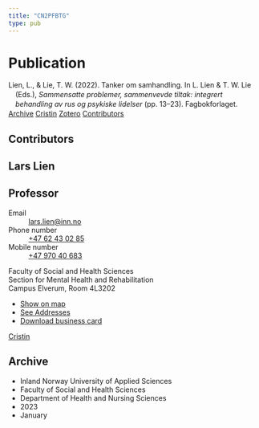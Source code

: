 ```yaml
---
title: "CN2PFBTG"
type: pub
---
```

<h1>Publication</h1>
<article id="csl-bib-container-CN2PFBTG" class="csl-bib-container">
  <div class="csl-bib-body" style="line-height: 1.35; padding-left: 1em; text-indent:-1em;">
  <div class="csl-entry">Lien, L., &amp; Lie, T. W. (2022). Tanker om samhandling. In L. Lien &amp; T. W. Lie (Eds.), <i>Sammensatte problemer, sammenvevde tiltak: integrert behandling av rus og psykiske lidelser</i> (pp. 13&#x2013;23). Fagbokforlaget.</div>
</div>
  <div class="csl-bib-buttons">
    <a href="#taxonomy-article-CN2PFBTG" class="csl-bib-button">Archive</a>
    <a href alt="Cristin URL" class="csl-bib-button">Cristin</a>
    <a href alt="Zotero URL" class="csl-bib-button">Zotero</a>
    <a href="#contributors-article-CN2PFBTG" class="csl-bib-button">Contributors</a>
  </div>
  <div id="csl-bib-meta-container-CN2PFBTG"></div>
</article>
<div id="csl-bib-meta-CN2PFBTG" class="csl-bib-meta">
  <article id="contributors-article-CN2PFBTG" class="contributors-article">
    <h1>Contributors</h1>
    <div class="personas">
<div class="vrtx-hinn-person-card">
<div class="photo">
<i class="lar la-user-circle missing-person"></i>
</div>
<div class="info">
<hgroup><h1>Lars Lien</h1>
<h2>Professor</h2>
</hgroup><dl>
<dt>Email</dt>
<dd>
<a href="mailto:lars.lien@inn.no">lars.lien@inn.no</a>
</dd>
<dt>Phone number</dt>
<dd><a href="tel:+4762430285">
+47 62 43 02 85
</a></dd>
<dt>Mobile number</dt>
<dd><a href="tel:+4797040683">
+47 970 40 683
</a></dd>
</dl>
<p>
Faculty of Social and Health Sciences<br>
Section for Mental Health and Rehabilitation<br>
Campus Elverum,
Room 4L3202
</p>
<ul class="vrtx-hinn-links">
<li><a href="https://www.google.com/maps?q=60.88177,11.53669">Show on map</a></li>
<li><a href="https://www.inn.no/english/find-an-employee/lars-lien.html#vrtx-hinn-addresses">See Addresses</a></li>
<li><a href="https://www.inn.no/english/find-an-employee/lars-lien.html?vrtx=vcf">Download business card</a></li>
</ul>
</div>
</div>
<a href="https://app.cristin.no/persons/show.jsf?id=14287" alt="Cristin URL" class="personas-cristin">Cristin</a>
</div>
  </article>
  <article id="taxonomy-article-CN2PFBTG" class="taxonomy-article">
    <h1>Archive</h1>
    <ul>
      <li>Inland Norway University of Applied Sciences</li>
      <li>Faculty of Social and Health Sciences</li>
      <li>Department of Health and Nursing Sciences</li>
      <li>2023</li>
      <li>January</li>
    </ul>
  </article>
</div>

